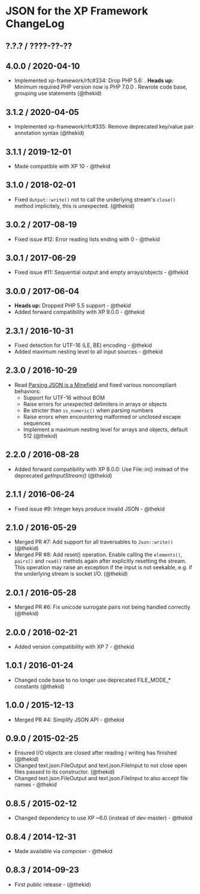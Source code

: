 JSON for the XP Framework ChangeLog
========================================================================

## ?.?.? / ????-??-??

## 4.0.0 / 2020-04-10

* Implemented xp-framework/rfc#334: Drop PHP 5.6:
  . **Heads up:** Minimum required PHP version now is PHP 7.0.0
  . Rewrote code base, grouping use statements
  (@thekid)

## 3.1.2 / 2020-04-05

* Implemented xp-framework/rfc#335: Remove deprecated key/value pair
  annotation syntax
  (@thekid)

## 3.1.1 / 2019-12-01

* Made compatible with XP 10 - @thekid

## 3.1.0 / 2018-02-01

* Fixed `Output::write()` not to call the underlying stream's `close()`
  method implicitely, this is unexpected.
  (@thekid)

## 3.0.2 / 2017-08-19

* Fixed issue #12: Error reading lists ending with 0 - @thekid

## 3.0.1 / 2017-06-29

* Fixed issue #11: Sequential output and empty arrays/objects - @thekid

## 3.0.0 / 2017-06-04

* **Heads up:** Dropped PHP 5.5 support - @thekid
* Added forward compatibility with XP 9.0.0 - @thekid

## 2.3.1 / 2016-10-31

* Fixed detection for UTF-16 (LE, BE) encoding - @thekid
* Added maximum nesting level to all input sources - @thekid

## 2.3.0 / 2016-10-29

* Read [Parsing JSON is a Minefield](http://seriot.ch/parsing_json.html)
  and fixed various noncompliant behaviors:
  - Support for UTF-16 without BOM
  - Raise errors for unexpected delimiters in arrays or objects
  - Be stricter than `is_numeric()` when parsing numbers
  - Raise errors when encountering malformed or unclosed escape sequences
  - Implement a maximum nesting level for arrays and objects, default 512
  (@thekid)

## 2.2.0 / 2016-08-28

* Added forward compatibility with XP 8.0.0: Use File::in() instead of
  the deprecated *getInputStream()*
  (@thekid)

## 2.1.1 / 2016-06-24

* Fixed issue #9: Integer keys produce invalid JSON - @thekid 

## 2.1.0 / 2016-05-29

* Merged PR #7: Add support for all traversables to `Json::write()`
  (@thekid)
* Merged PR #8: Add reset() operation. Enable calling the `elements()`,
  `pairs()` and `read()` methids  again after explicitly resetting the 
  stream. This operation may raise an exception if the input is not
  seekable, e.g. if the underlying stream is socket I/O.
  (@thekid)

## 2.0.1 / 2016-05-28

* Merged PR #6: Fix unicode surrogate pairs not being handled correctly
  (@thekid)

## 2.0.0 / 2016-02-21

* Added version compatibility with XP 7 - @thekid

## 1.0.1 / 2016-01-24

* Changed code base to no longer use deprecated FILE_MODE_* constants
  (@thekid)

## 1.0.0 / 2015-12-13

* Merged PR #4: Simplify JSON API - @thekid

## 0.9.0 / 2015-02-25

* Ensured I/O objects are closed after reading / writing has finished
  (@thekid)
* Changed text.json.FileOutput and text.json.FileInput to not close open
  files passed to its constructor.
  (@thekid)
* Changed text.json.FileOutput and text.json.FileInput to also accept
  file names - @thekid

## 0.8.5 / 2015-02-12

* Changed dependency to use XP ~6.0 (instead of dev-master) - @thekid

## 0.8.4 / 2014-12-31

* Made available via composer - @thekid

## 0.8.3 / 2014-09-23

* First public release - (@thekid)
